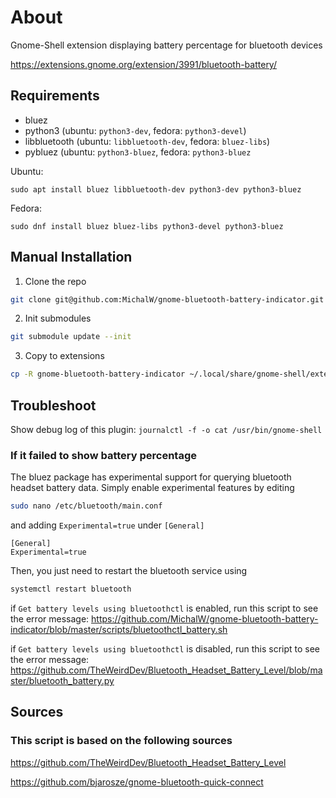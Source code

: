 # About

Gnome-Shell extension displaying battery percentage for bluetooth devices

https://extensions.gnome.org/extension/3991/bluetooth-battery/

## Requirements

* bluez
* python3 (ubuntu: `python3-dev`, fedora: `python3-devel`)
* libbluetooth (ubuntu: `libbluetooth-dev`, fedora: `bluez-libs`)
* pybluez (ubuntu: `python3-bluez`, fedora: `python3-bluez`

Ubuntu:
```
sudo apt install bluez libbluetooth-dev python3-dev python3-bluez
```

Fedora:
```
sudo dnf install bluez bluez-libs python3-devel python3-bluez
```

## Manual Installation

1. Clone the repo
```sh
git clone git@github.com:MichalW/gnome-bluetooth-battery-indicator.git
```

2. Init submodules
```sh
git submodule update --init
```

3. Copy to extensions
```sh
cp -R gnome-bluetooth-battery-indicator ~/.local/share/gnome-shell/extensions/bluetooth-battery@michalw.github.com
```

## Troubleshoot

Show debug log of this plugin: `journalctl -f -o cat /usr/bin/gnome-shell`

### If it failed to show battery percentage

The bluez package has experimental support for querying bluetooth headset battery data. Simply enable experimental features by editing

```bash
sudo nano /etc/bluetooth/main.conf
```
and adding `Experimental=true` under `[General]`

```
[General]
Experimental=true
```
Then, you just need to restart the bluetooth service using

```bash
systemctl restart bluetooth
```

if `Get battery levels using bluetoothctl` is enabled, run this script to see the error message: <https://github.com/MichalW/gnome-bluetooth-battery-indicator/blob/master/scripts/bluetoothctl_battery.sh>

if `Get battery levels using bluetoothctl` is disabled, run this script to see the error message: <https://github.com/TheWeirdDev/Bluetooth_Headset_Battery_Level/blob/master/bluetooth_battery.py>


## Sources
### This script is based on the following sources

https://github.com/TheWeirdDev/Bluetooth_Headset_Battery_Level

https://github.com/bjarosze/gnome-bluetooth-quick-connect

